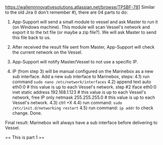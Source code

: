 https://walleminnovativesolutions.atlassian.net/browse/TPSBF-781 
Similar to the old Jira (I don't remember #), there are 04 parts to do:

1) App-Support will send a small module to vessel and ask Master to run it (on Windows machine). This module will scan Vessel's network and export it to the txt file (or maybe a zip file?). We will ask Master to send this file back to us.

2) After received the result file sent from Master, App-Support will check the current network on the Vessel.

3) App-Support will notify Master/Vessel to not use a specific IP.

4) IP (from step 3) will be manual configured on the Marinebox as a new sub interface.
Add a new sub interface to Marinebox, steps:
   4.1) run command `sudo nano /etc/network/interfaces`
   4.2) append text
          auto eth0:0 # this value is up to each Vessel's network. step #2
          iface eth0:0 inet static
            address 192.168.1.123 # this value is up to each Vessel's network, free IP only
            netmask 255.255.255.0 # this value is up to each Vessel's network.
   4.3) ctrl +X
   4.4) run command: `sudo /etc/init.d/networking restart`
   4.5) run command: `ip addr` to check change. Done.


Final result:
Marinebox will always have a sub interface before delivering to Vessel.

== This is part 1 ==
